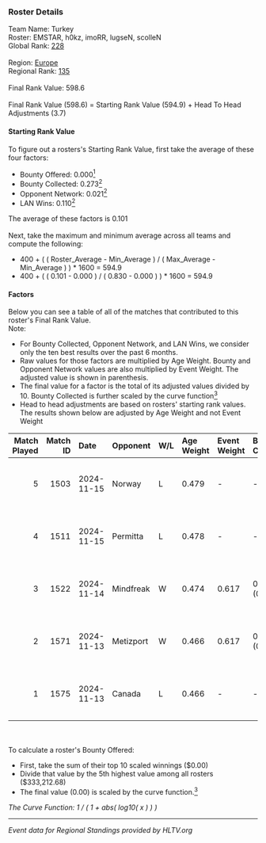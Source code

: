 ### Roster Details<br />
Team Name: Turkey<br />
Roster: EMSTAR, h0kz, imoRR, lugseN, scolleN<br />
Global Rank: [228](../../standings_global_2025_03_03.md)<br />
<br />
Region: [Europe]( ../../standings_europe_2025_03_03.md)<br />
Regional Rank: [135]( ../../standings_europe_2025_03_03.md)<br />
<br />
Final Rank Value:  598.6<br />
<br />
Final Rank Value (598.6) = Starting Rank Value (594.9) + Head To Head Adjustments (3.7)<br />

#### Starting Rank Value<br />
To figure out a rosters's Starting Rank Value, first take the average of these four factors:<br />
- Bounty Offered: 0.000[<sup>1</sup>](#table2)
- Bounty Collected: 0.273[<sup>2</sup>](#table1)
- Opponent Network: 0.021[<sup>2</sup>](#table1)
- LAN Wins: 0.110[<sup>2</sup>](#table1)

The average of these factors is 0.101<br />
<br />
Next, take the maximum and minimum average across all teams and compute the following:<br />
- 400 + ( ( Roster_Average - Min_Average ) / ( Max_Average - Min_Average ) ) * 1600 = 594.9
- 400 + ( ( 0.101 - 0.000 ) / ( 0.830 - 0.000 ) ) * 1600 = 594.9


#### Factors<br />
Below you can see a table of all of the matches that contributed to this roster's Final Rank Value.<br />
Note:<br />

- For Bounty Collected, Opponent Network, and LAN Wins, we consider only the ten best results over the past 6 months.
- Raw values for those factors are multiplied by Age Weight. Bounty and Opponent Network values are also multiplied by Event Weight. The adjusted value is shown in parenthesis.
- The final value for a factor is the total of its adjusted values divided by 10. Bounty Collected is further scaled by the curve function[<sup>3</sup>](#curveFunction)
- Head to head adjustments are based on rosters' starting rank values. The results shown below are adjusted by Age Weight and not Event Weight
<span id="table1"></span><br />


| Match Played | Match ID | Date       | Opponent  | W/L | Age Weight | Event Weight | Bounty Collected | Opponent Network | LAN Wins  | H2H Adj. | Roster                               |
| -: | -: | :- | :- | :- | :- | :- | :- | :- | :- | -: | :- |
|            5 |     1503 | 2024-11-15 | Norway    | L   | 0.479      | -            | -                | -                | -         |    -7.84 | EMSTAR, h0kz, imoRR, lugseN, scolleN |
|            4 |     1511 | 2024-11-15 | Permitta  | L   | 0.478      | -            | -                | -                | -         |    -2.85 | EMSTAR, h0kz, imoRR, lugseN, scolleN |
|            3 |     1522 | 2024-11-14 | Mindfreak | W   | 0.474      | 0.617        | 0.002 (0.001)    | 0.088 (0.026)    | 1 (0.474) |     9.25 | EMSTAR, h0kz, imoRR, lugseN, scolleN |
|            2 |     1571 | 2024-11-13 | Metizport | W   | 0.466      | 0.617        | 0.075 (0.021)    | 0.636 (0.183)    | 1 (0.466) |    13.64 | EMSTAR, h0kz, imoRR, lugseN, scolleN |
|            1 |     1575 | 2024-11-13 | Canada    | L   | 0.466      | -            | -                | -                | -         |    -8.52 | EMSTAR, h0kz, imoRR, lugseN, scolleN |

<br />
<span id="table2"></span><br />
To calculate a roster's Bounty Offered:<br />

- First, take the sum of their top 10 scaled winnings ($0.00)
- Divide that value by the 5th highest value among all rosters ($333,212.68)
- The final value (0.00) is scaled by the curve function.[<sup>3</sup>](#curveFunction)

<span id="curveFunction"></span>_The Curve Function: 1 / ( 1 + abs( log10( x ) ) )_<br />

---
_Event data for Regional Standings provided by HLTV.org_<br />
